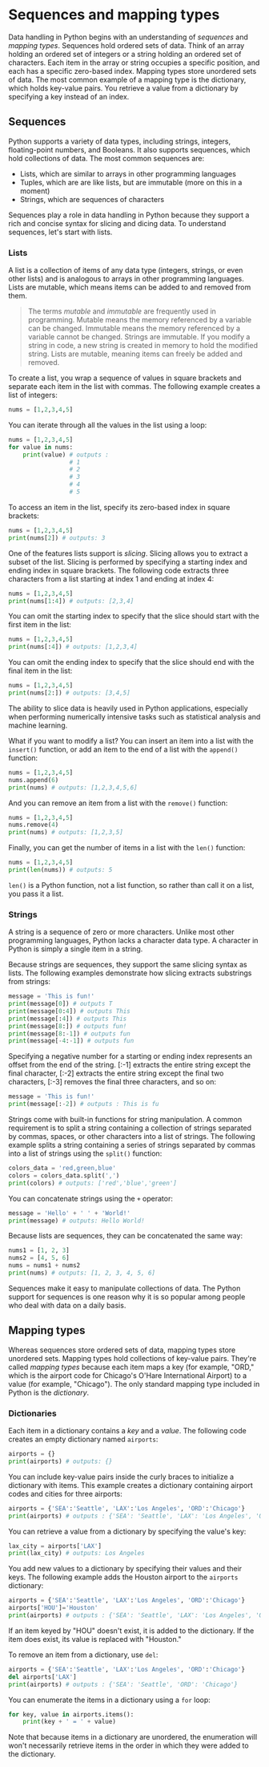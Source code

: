 # Sequences and mapping types

Data handling in Python begins with an understanding of *sequences* and *mapping types*. Sequences hold ordered sets of data. Think of an array holding an ordered set of integers or a string holding an ordered set of characters. Each item in the array or string occupies a specific position, and each has a specific zero-based index. Mapping types store unordered sets of data. The most common example of a mapping type is the dictionary, which holds key-value pairs. You retrieve a value from a dictionary by specifying a key instead of an index.

## Sequences
 
Python supports a variety of data types, including strings, integers, floating-point numbers, and Booleans. It also supports sequences, which hold collections of data. The most common sequences are:

- Lists, which are similar to arrays in other programming languages
- Tuples, which are are like lists, but are immutable (more on this in a moment)
- Strings, which are sequences of characters

Sequences play a role in data handling in Python because they support a rich and concise syntax for slicing and dicing data. To understand sequences, let's start with lists.

### Lists

A list is a collection of items of any data type (integers, strings, or even other lists) and is analogous to arrays in other programming languages. Lists are mutable, which means items can be added to and removed from them.

> The terms *mutable* and *immutable* are frequently used in programming. Mutable means the memory referenced by a variable can be changed. Immutable means the memory referenced by a variable cannot be changed. Strings are immutable. If you modify a string in code, a new string is created in memory to hold the modified string. Lists are mutable, meaning items can freely be added and removed.

To create a list, you wrap a sequence of values in square brackets and separate each item in the list with commas. The following example creates a list of integers:

```python
nums = [1,2,3,4,5]
```

You can iterate through all the values in the list using a loop:

```python
nums = [1,2,3,4,5]
for value in nums:
    print(value) # outputs : 
                 # 1
                 # 2
                 # 3
                 # 4
                 # 5 
```

To access an item in the list, specify its zero-based index in square brackets:

```python
nums = [1,2,3,4,5]
print(nums[2]) # outputs: 3
```

One of the features lists support is *slicing*. Slicing allows you to extract a subset of the list. Slicing is performed by specifying a starting index and ending index in square brackets. The following code extracts three characters from a list starting at index 1 and ending at index 4: 

```python
nums = [1,2,3,4,5]
print(nums[1:4]) # outputs: [2,3,4]
```

You can omit the starting index to specify that the slice should start with the first item in the list:

```python
nums = [1,2,3,4,5]
print(nums[:4]) # outputs: [1,2,3,4]
```

You can omit the ending index to specify that the slice should end with the final item in the list:

```python
nums = [1,2,3,4,5]
print(nums[2:]) # outputs: [3,4,5]
```

The ability to slice data is heavily used in Python applications, especially when performing numerically intensive tasks such as statistical analysis and machine learning.

What if you want to modify a list? You can insert an item into a list with the `insert()` function, or add an item to the end of a list with the `append()` function:

```python
nums = [1,2,3,4,5]
nums.append(6)
print(nums) # outputs: [1,2,3,4,5,6]
```

And you can remove an item from a list with the `remove()` function:

```python
nums = [1,2,3,4,5]
nums.remove(4)
print(nums) # outputs: [1,2,3,5]
```

Finally, you can get the number of items in a list with the `len()` function:

```python
nums = [1,2,3,4,5]
print(len(nums)) # outputs: 5
```

`len()` is a Python function, not a list function, so rather than call it on a list, you pass it a list.

### Strings

A string is a sequence of zero or more characters. Unlike most other programming languages, Python lacks a character data type. A character in Python is simply a single item in a string.

Because strings are sequences, they support the same slicing syntax as lists. The following examples demonstrate how slicing  extracts substrings from strings:

```python
message = 'This is fun!'
print(message[0]) # outputs T
print(message[0:4]) # outputs This
print(message[:4]) # outputs This
print(message[8:]) # outputs fun!
print(message[8:-1]) # outputs fun
print(message[-4:-1]) # outputs fun
```

Specifying a negative number for a starting or ending index represents an offset from the end of the string. [:-1] extracts the entire string except the final character, [:-2] extracts the entire string except the final two characters, [:-3] removes the final three characters, and so on:

```python
message = 'This is fun!'
print(message[:-2]) # outputs : This is fu
```

Strings come with built-in functions for string manipulation. A common requirement is to split a string containing a collection of strings separated by commas, spaces, or other characters into a list of strings. The following example splits a string containing a series of strings separated by commas into a list of strings using the `split()` function:

```python
colors_data = 'red,green,blue'
colors = colors_data.split(',')
print(colors) # outputs: ['red','blue','green']
```

You can concatenate strings using the `+` operator:

```python
message = 'Hello' + ' ' + 'World!'
print(message) # outputs: Hello World!
```

Because lists are sequences, they can be concatenated the same way:

```python
nums1 = [1, 2, 3]
nums2 = [4, 5, 6]
nums = nums1 + nums2
print(nums) # outputs: [1, 2, 3, 4, 5, 6]
```

Sequences make it easy to manipulate collections of data. The Python support for sequences is one reason why it is so popular among people who deal with data on a daily basis.

## Mapping types

Whereas sequences store ordered sets of data, mapping types store unordered sets. Mapping types hold collections of key-value pairs. They're called *mapping types* because each item maps a key (for example, "ORD," which is the airport code for Chicago's O'Hare International Airport) to a value (for example, "Chicago"). The only standard mapping type included in Python is the *dictionary*.

### Dictionaries

Each item in a dictionary contains a *key* and a *value*. The following code creates an empty dictionary named `airports`:

```python
airports = {}
print(airports) # outputs: {}
```

You can include key-value pairs inside the curly braces to initialize a dictionary with items. This example creates a dictionary containing airport codes and cities for three airports:

```python
airports = {'SEA':'Seattle', 'LAX':'Los Angeles', 'ORD':'Chicago'}
print(airports) # outputs : {'SEA': 'Seattle', 'LAX': 'Los Angeles', 'ORD': 'Chicago'}
```

You can retrieve a value from a dictionary by specifying the value's key:

```python
lax_city = airports['LAX']
print(lax_city) # outputs: Los Angeles
```

You add new values to a dictionary by specifying their values and their keys. The following example adds the Houston airport to the `airports` dictionary: 

```python
airports = {'SEA':'Seattle', 'LAX':'Los Angeles', 'ORD':'Chicago'}
airports['HOU']='Houston'
print(airports) # outputs : {'SEA': 'Seattle', 'LAX': 'Los Angeles', 'ORD': 'Chicago', 'HOU': 'Houston'}
```

If an item keyed by "HOU" doesn't exist, it is added to the dictionary. If the item does exist, its value is replaced with "Houston."

To remove an item from a dictionary, use `del`:

```python
airports = {'SEA':'Seattle', 'LAX':'Los Angeles', 'ORD':'Chicago'}
del airports['LAX']
print(airports) # outputs : {'SEA': 'Seattle', 'ORD': 'Chicago'}
```

You can enumerate the items in a dictionary using a `for` loop:

```python
for key, value in airports.items():
    print(key + ' = ' + value)
```

Note that because items in a dictionary are unordered, the enumeration will won't necessarily retrieve items in the order in which they were added to the dictionary.
